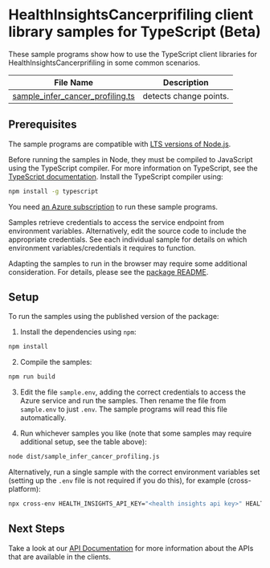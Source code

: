 # HealthInsightsCancerprifiling client library samples for TypeScript (Beta)

These sample programs show how to use the TypeScript client libraries for HealthInsightsCancerprifiling in some common scenarios.

| **File Name**                                                     | **Description**        |
| ----------------------------------------------------------------- | ---------------------- |
| [sample_infer_cancer_profiling.ts][sample_infer_cancer_profiling] | detects change points. |

## Prerequisites

The sample programs are compatible with [LTS versions of Node.js](https://github.com/nodejs/release#release-schedule).

Before running the samples in Node, they must be compiled to JavaScript using the TypeScript compiler. For more information on TypeScript, see the [TypeScript documentation][typescript]. Install the TypeScript compiler using:

```bash
npm install -g typescript
```

You need [an Azure subscription][freesub] to run these sample programs.

Samples retrieve credentials to access the service endpoint from environment variables. Alternatively, edit the source code to include the appropriate credentials. See each individual sample for details on which environment variables/credentials it requires to function.

Adapting the samples to run in the browser may require some additional consideration. For details, please see the [package README][package].

## Setup

To run the samples using the published version of the package:

1. Install the dependencies using `npm`:

```bash
npm install
```

2. Compile the samples:

```bash
npm run build
```

3. Edit the file `sample.env`, adding the correct credentials to access the Azure service and run the samples. Then rename the file from `sample.env` to just `.env`. The sample programs will read this file automatically.

4. Run whichever samples you like (note that some samples may require additional setup, see the table above):

```bash
node dist/sample_infer_cancer_profiling.js
```

Alternatively, run a single sample with the correct environment variables set (setting up the `.env` file is not required if you do this), for example (cross-platform):

```bash
npx cross-env HEALTH_INSIGHTS_API_KEY="<health insights api key>" HEALTH_INSIGHTS_ENDPOINT="<health insights endpoint>" node dist/sample_infer_cancer_profiling.js
```

## Next Steps

Take a look at our [API Documentation][apiref] for more information about the APIs that are available in the clients.

[sample_infer_cancer_profiling]: https://github.com/Azure/azure-sdk-for-js/blob/main/sdk/healthinsights/health-insights-cancerprofiling-rest/samples/v1-beta/typescript/src/sample_infer_cancer_profiling.ts
[apiref]: https://docs.microsoft.com/javascript/api/@azure-rest/health-insights-cancerprifiling?view=azure-node-preview
[freesub]: https://azure.microsoft.com/free/
[package]: https://github.com/Azure/azure-sdk-for-js/tree/main/sdk/healthinsights/health-insights-cancerprofiling-rest/README.md
[typescript]: https://www.typescriptlang.org/docs/home.html
